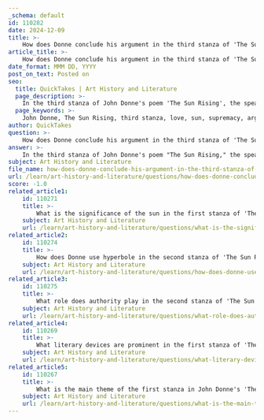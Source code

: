 ```yaml
---
_schema: default
id: 110282
date: 2024-12-09
title: >-
    How does Donne conclude his argument in the third stanza of 'The Sun Rising'?
article_title: >-
    How does Donne conclude his argument in the third stanza of 'The Sun Rising'?
date_format: MMM DD, YYYY
post_on_text: Posted on
seo:
  title: QuickTakes | Art History and Literature
  page_description: >-
    In the third stanza of John Donne's poem 'The Sun Rising', the speaker asserts that love is supreme over the sun, suggesting their intimate relationship embodies the essence of the universe, and emphasizes love's transcendent power.
  page_keywords: >-
    John Donne, The Sun Rising, third stanza, love, sun, supremacy, argument conclusion, intimacy, microcosm, transcendence, cosmic force
author: QuickTakes
question: >-
    How does Donne conclude his argument in the third stanza of 'The Sun Rising'?
answer: >-
    In the third stanza of John Donne's poem "The Sun Rising," the speaker concludes his argument by asserting the supremacy of love over the sun and its authority. He suggests that the sun, which typically symbolizes power and control, is actually inferior to the love shared between him and his mistress. The speaker invites the sun to revolve around them, indicating that their love is so significant that it should be the center of the universe, rather than the sun.\n\nThe stanza emphasizes that the lovers' relationship encapsulates all the beauty and richness of the world, rendering the sun's daily rise irrelevant. The speaker claims that the sun has no right to disturb their intimate moment, as their love is a microcosm of the entire universe. He even goes so far as to say that the sun should learn from them, as they embody the essence of all the kings and kingdoms of the world within their bedroom.\n\nThis conclusion reinforces the poem's overarching theme of love's transcendence and its ability to defy the constraints of time and authority, positioning love as a cosmic force that surpasses even the sun's power.
subject: Art History and Literature
file_name: how-does-donne-conclude-his-argument-in-the-third-stanza-of-the-sun-rising.md
url: /learn/art-history-and-literature/questions/how-does-donne-conclude-his-argument-in-the-third-stanza-of-the-sun-rising
score: -1.0
related_article1:
    id: 110271
    title: >-
        What is the significance of the sun in the first stanza of 'The Sun Rising'?
    subject: Art History and Literature
    url: /learn/art-history-and-literature/questions/what-is-the-significance-of-the-sun-in-the-first-stanza-of-the-sun-rising
related_article2:
    id: 110274
    title: >-
        How does Donne use hyperbole in the second stanza of 'The Sun Rising'?
    subject: Art History and Literature
    url: /learn/art-history-and-literature/questions/how-does-donne-use-hyperbole-in-the-second-stanza-of-the-sun-rising
related_article3:
    id: 110275
    title: >-
        What role does authority play in the second stanza of 'The Sun Rising'?
    subject: Art History and Literature
    url: /learn/art-history-and-literature/questions/what-role-does-authority-play-in-the-second-stanza-of-the-sun-rising
related_article4:
    id: 110269
    title: >-
        What literary devices are prominent in the first stanza of 'The Sun Rising'?
    subject: Art History and Literature
    url: /learn/art-history-and-literature/questions/what-literary-devices-are-prominent-in-the-first-stanza-of-the-sun-rising
related_article5:
    id: 110267
    title: >-
        What is the main theme of the first stanza in John Donne's 'The Sun Rising'?
    subject: Art History and Literature
    url: /learn/art-history-and-literature/questions/what-is-the-main-theme-of-the-first-stanza-in-john-donnes-the-sun-rising
---
```


&nbsp;